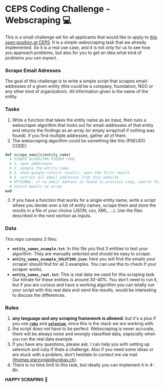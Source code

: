 # CEPS Coding Challenge - Webscraping 💻
This is a small challenge set for all applicants that would like to apply to [this open position at CEPS](https://jobs.unibas.ch/offene-stellen/junior-developer-hilfsassistent-in/97f174ac-fc53-4726-8f29-f158e899a46f?utm_campaign=google_jobs_apply&utm_source=google_jobs_apply&utm_medium=organic). It is a simple webscraping task that we already implemented. So it is a real use case, and it is not only for us to see how you approach problems, but also for you to get an idea what kind of problems you can expect. 

### Scrape Email Adresses
The goal of this challenge is to write a simple script that scrapes email-addresses of a given entity (this could be a company, foundation, NGO or any other kind of organization). All information given is the name of the entity.

### Tasks
1. Write a function that takes the entity name as an input, then runs a webscraper algorithm that looks out for email-addresses of that entity and returns the findings as an array (or empty array/null if nothing was found). If you find multiple addresses, gather all of them.
2. The webscraping algorithm could be something like this (PSEUDO CODE): 
```ruby
def scrape_emails(entity_name)
  # SCRAPE ALGORITHM PSEUDO CODE
  # 1. open webbrowser
  # 2. google the entity_name
  # 3. when google returns results, open the first result
  # 4. extract all email addresses from this website
  # OPTIONAL: if no email address is found in previous step, search for a contacts page, click on it, and redo step 4.
  # return emails as array
end
```
3. If you have a function that works for a single entity name, write a script where you iterate over a list of entity names, scrape them and store the results in a file of your choice (JSON, csv, XML, ...). Use the files described in the next section as inputs.

### Data
This repo contains 3 files:
- **`entity_names_example.txt`**: In this file you find 3 entities to test your algorithm. They are manually selected and should be easy to scrape.
- **`entity_names_example_SOLUTION.json`**: here you will find the emails your scraper should find for all 3 examples. You can use this to check if your scraper works.
- **`entity_names_real.txt`**: This is real data we used for this scraping task. Our hitrate for these entities is around 30-40%. You don't need to run it, but if you are curious and have a working algorithm you can totally run your script with this real data and send the results, would be interesting to discuss the differences. 

### Rules
1. **any language and any scraping framework is allowed**: but it's a plus if you use [**`ruby`**](https://www.ruby-lang.org/de/) and [**`selenium`**](https://rubygems.org/gems/selenium-webdriver/versions/2.53.0?locale=de), since this is the stack we are working with. 
2. the script does not have to be perfect. Webscraping is never accurate, there will be always noise and wrongly classified data, especially when you run the real data example.
3. If you have any questions, please ask. I can help you with setting up selenium and ruby if thats a challenge. Also if you need some ideas or are stuck with a problem, don't hesitate to contact me via mail (thomas.starzynski@unibas.ch).
4. There is no time limit to this task, but ideally you can implement it in 4-6h. 

**HAPPY SCRAPING** 🚀
